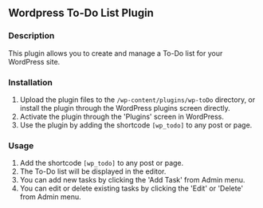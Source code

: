 ## Wordpress To-Do List Plugin

### Description

This plugin allows you to create and manage a To-Do list for your WordPress site.

### Installation

1. Upload the plugin files to the `/wp-content/plugins/wp-toDo` directory, or install the plugin through the WordPress plugins screen directly.
2. Activate the plugin through the 'Plugins' screen in WordPress.
3. Use the plugin by adding the shortcode `[wp_todo]` to any post or page.

### Usage

1. Add the shortcode `[wp_todo]` to any post or page.
2. The To-Do list will be displayed in the editor.
3. You can add new tasks by clicking the 'Add Task' from Admin menu.
4. You can edit or delete existing tasks by clicking the 'Edit' or 'Delete' from Admin menu.
